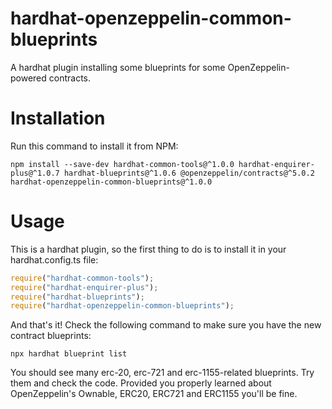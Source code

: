 # hardhat-openzeppelin-common-blueprints
A hardhat plugin installing some blueprints for some OpenZeppelin-powered contracts.

# Installation
Run this command to install it from NPM:

```shell
npm install --save-dev hardhat-common-tools@^1.0.0 hardhat-enquirer-plus@^1.0.7 hardhat-blueprints@^1.0.6 @openzeppelin/contracts@^5.0.2 hardhat-openzeppelin-common-blueprints@^1.0.0
```

# Usage
This is a hardhat plugin, so the first thing to do is to install it in your hardhat.config.ts file:

```javascript
require("hardhat-common-tools");
require("hardhat-enquirer-plus");
require("hardhat-blueprints");
require("hardhat-openzeppelin-common-blueprints");
```

And that's it! Check the following command to make sure you have the new contract blueprints:

```shell
npx hardhat blueprint list
```

You should see many erc-20, erc-721 and erc-1155-related blueprints. Try them and check the code.
Provided you properly learned about OpenZeppelin's Ownable, ERC20, ERC721 and ERC1155 you'll be fine.